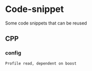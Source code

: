 # Code-snippet
Some code snippets that can be reused

## CPP
### config
    Profile read, dependent on boost
    
